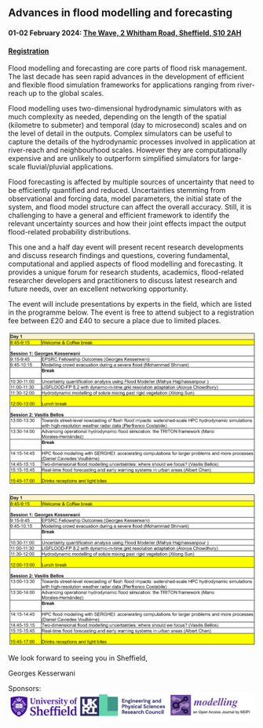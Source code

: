 ## Advances in flood modelling and forecasting
#### 01-02 February 2024: [The Wave, 2 Whitham Road, Sheffield, S10 2AH](https://goo.gl/maps/NufwV3nUbFnHGAPi6)



#### [Registration](https://onlineshop.shef.ac.uk/conferences-and-events/faculty-of-engineering/civil-structural-engineering/advances-in-flood-modelling-and-forecasting)



Flood modelling and forecasting are core parts of flood risk management. The last decade has seen rapid advances in the development of efficient and flexible flood simulation frameworks for applications ranging from river-reach up to the global scales.

Flood modelling uses two-dimensional hydrodynamic simulators with as much complexity as needed, depending on the length of the spatial (kilometre to submeter) and temporal (day to microsecond) scales and on the level of detail in the outputs. Complex simulators can be useful to capture the details of the hydrodynamic processes involved in application at river-reach and neighbourhood scales. However they are computationally expensive and are unlikely to outperform simplified simulators for large-scale fluvial/pluvial applications.

Flood forecasting is affected by multiple sources of uncertainty that need to be efficiently quantified and reduced. Uncertainties stemming from observational and forcing data, model parameters, the initial state of the system, and flood model structure can affect the overall accuracy. Still, it is challenging to have a general and efficient framework to identify the relevant uncertainty sources and how their joint effects impact the output flood-related probability distributions.


This one and a half day event will present recent research developments and discuss research findings and questions, covering fundamental, computational and applied aspects of flood modelling and forecasting. It provides a unique forum for research students, academics, flood-related researcher developers and practitioners to discuss latest research and future needs, over an excellent networking opportunity.



The event will include presentations by experts in the field, which are listed in the programme below. The event is free to attend subject to a registration fee between £20 and £40 to secure a place due to limited places.   


![Image](/Figures/Day1.png)



![Image](/Figures/Day1.png) 




We look forward to seeing you in Sheffield,

Georges Kesserwani



Sponsors:
![Image](/Figures/Logo_event.png)

